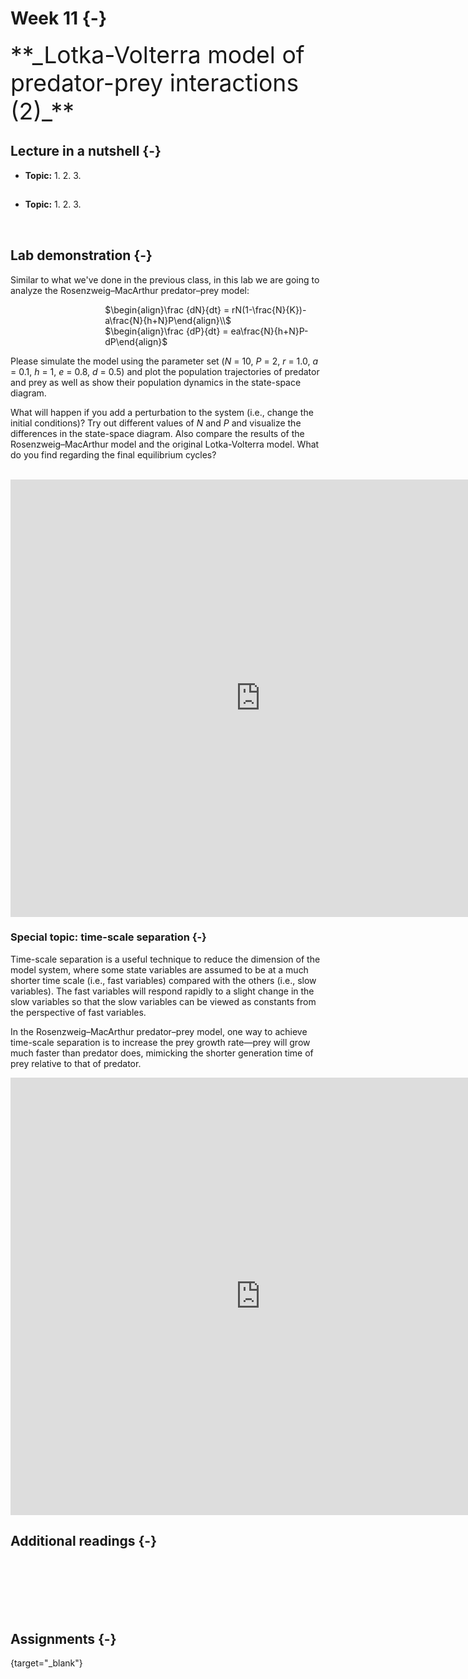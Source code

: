 

# Week 11 {-} 
<div style = "font-size: 28pt"> **_Lotka-Volterra model of predator-prey interactions (2)_**</div>

## Lecture in a nutshell {-}

* **Topic:**
    1. 
    2. 
    3. 
    
<div style="height:1px ;"><br></div>

* **Topic:**
    1. 
    2. 
    3.

<div style="height:1px ;"><br></div>    
<br>


## Lab demonstration {-}

Similar to what we've done in the previous class, in this lab we are going to analyze the Rosenzweig–MacArthur predator–prey model:

<div style="margin-left: 30%;">$\begin{align}\frac {dN}{dt} = rN(1-\frac{N}{K})-a\frac{N}{h+N}P\end{align}\\$</div>
<div style="margin-left: 30%; margin-bottom: 10px;">$\begin{align}\frac {dP}{dt} = ea\frac{N}{h+N}P-dP\end{align}$</div>

Please simulate the model using the parameter set (_N_ = 10, _P_ = 2, _r_ = 1.0, _a_ = 0.1, _h_ = 1, _e_ = 0.8, _d_ = 0.5) and plot the population trajectories of predator and prey as well as show their population dynamics in the state-space diagram.

What will happen if you add a perturbation to the system (i.e., change the initial conditions)? Try out different values of _N_ and _P_ and visualize the differences in the state-space diagram. Also compare the results of the Rosenzweig–MacArthur model and the original Lotka-Volterra model. What do you find regarding the final equilibrium cycles?


<br>

<style>
iframe {border: 0;}
</style>

<!-- Here is a shiny app for the Rosenzweig–MacArthur predator–prey model. Feel free to play around with different parameter inputs and see how the system dynamics change accordingly. -->

<iframe src="https://genchanghsu0115.shinyapps.io/LV_predation_mod_shinyapp/?showcase=0" width="800px" height="700px" data-external="1"></iframe>

### Special topic: time-scale separation {-}

Time-scale separation is a useful technique to reduce the dimension of the model system, where some state variables are assumed to be at a much shorter time scale (i.e., fast variables) compared with the others (i.e., slow variables). The fast variables will respond rapidly to a slight change in the slow variables so that the slow variables can be viewed as constants from the perspective of fast variables.

In the Rosenzweig–MacArthur predator–prey model, one way to achieve time-scale separation is to increase the prey growth rate—prey will grow much faster than predator does, mimicking the shorter generation time of prey relative to that of predator.

<style>
iframe {border: 0;}
</style>

<!-- If you change _r_, you can see that the population dynamics of prey and predator change quite dramatically. Some interesting patterns will arise!-->

<iframe src="https://genchanghsu0115.shinyapps.io/LV_predation_mod_shinyapp/?showcase=0" width="800px" height="700px" data-external="1"></iframe>

## Additional readings {-}

<br>
<br>
<br>
<br>
<br>

## Assignments {-}

[](./Assignments/.pdf){target="_blank"}


